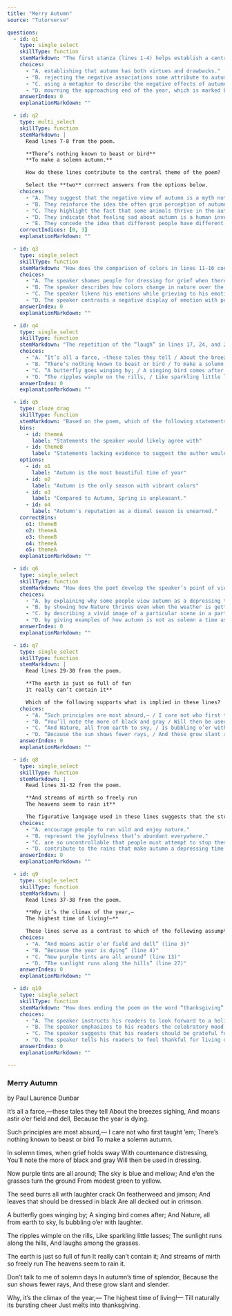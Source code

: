 ```yaml
---
title: "Merry Autumn"
source: "Tutorverse"

questions:
  - id: q1
    type: single_select
    skillType: function
    stemMarkdown: "The first stanza (lines 1-4) helps establish a central idea of the poem by"
    choices:
      - "A. establishing that autumn has both virtues and drawbacks."
      - "B. rejecting the negative associations some attribute to autumn."
      - "C. using a metaphor to describe the negative effects of autumn on nature."
      - "D. mourning the approaching end of the year, which is marked by autumn."
    answerIndex: 0
    explanationMarkdown: ""

  - id: q2
    type: multi_select
    skillType: function
    stemMarkdown: |
      Read lines 7-8 from the poem.

      **There’s nothing known to beast or bird**
      **To make a solemn autumn.**

      How do these lines contribute to the central theme of the poem?

      Select the **two** corrrect answers from the options below.
    choices:
      - "A. They suggest that the negative view of autumn is a myth not believed by many animals."
      - "B. They reinforce the idea the often grim perception of autumn does not have rooting in the natural qualities of the season."
      - "C. They highlight the fact that some animals thrive in the autumn, while others thrive in the summer."
      - "D. They indicate that feeling sad about autumn is a human invention, not one shared by other animals."
      - "E. They concede the idea that different people have different opinions about the seasons."
    correctIndices: [0, 3]
    explanationMarkdown: ""

  - id: q3
    type: single_select
    skillType: function
    stemMarkdown: "How does the comparison of colors in lines 11-16 contribute to the meaning of the poem?"
    choices:
      - "A. The speaker shames people for dressing for grief when there is beauty all around them."
      - "B. The speaker describes how colors change in nature over the course of a year."
      - "C. The speaker likens his emotions while grieving to his emotions during autumn."
      - "D. The speaker contrasts a negative display of emotion with positive displays of nature."
    answerIndex: 0
    explanationMarkdown: ""

  - id: q4
    type: single_select
    skillType: function
    stemMarkdown: "The repetition of the “laugh” in lines 17, 24, and 28 responds to which of the following lines?"
    choices:
      - "A. “It’s all a farce, —these tales they tell / About the breezes sighing” (lines 1-2)"
      - "B. “There’s nothing known to beast or bird / To make a solemn autumn” (lines 7-8)"
      - "C. “A butterfly goes winging by; / A singing bird comes after;” (lines 21-22)"
      - "D. “The ripples wimple on the rills, / Like sparkling little lasses” (lines 24-25)"
    answerIndex: 0
    explanationMarkdown: ""

  - id: q5
    type: cloze_drag
    skillType: function
    stemMarkdown: "Based on the poem, which of the following statements would the author likely agree with, and which lack sufficient evidence in the poem to determine whether or not the author would agree with them? Drag each answer into the corresponding boxes below."
    bins:
      - id: themeA
        label: "Statements the speaker would likely agree with"
      - id: themeB
        label: "Statements lacking evidence to suggest the author would agree with them"
    options:
      - id: o1
        label: "Autumn is the most beautiful time of year"
      - id: o2
        label: "Autumn is the only season with vibrant colors"
      - id: o3
        label: "Compared to Autumn, Spring is unpleasant."
      - id: o4
        label: "Autumn's reputation as a dismal season is unearned."
    correctBins:
      o1: themeB
      o2: themeA
      o3: themeB
      o4: themeA
      o5: themeA
    explanationMarkdown: ""

  - id: q6
    type: single_select
    skillType: function
    stemMarkdown: "How does the poet develop the speaker’s point of view in the sixth stanza (lines 21-24)?"
    choices:
      - "A. by explaining why some people view autumn as a depressing time"
      - "B. by showing how Nature thrives even when the weather is getting colder"
      - "C. by describing a vivid image of a particular scene in a particular place"
      - "D. by giving examples of how autumn is not as solemn a time as some think"
    answerIndex: 0
    explanationMarkdown: ""

  - id: q7
    type: single_select
    skillType: function
    stemMarkdown: |
      Read lines 29-30 from the poem.

      **The earth is just so full of fun
      It really can’t contain it**

      Which of the following supports what is implied in these lines?
    choices:
      - "A. “Such principles are most absurd,— / I care not who first taught ‘em” (lines 5-6)"
      - "B. “You’ll note the more of black and gray / Will then be used in dressing.” (lines 11-12)"
      - "C. “And Nature, all from earth to sky, / Is bubbling o’er with laughter” (lines 23-24)"
      - "D. “Because the sun shows fewer rays, / And these grow slant and slender” (lines 35-36)"
    answerIndex: 0
    explanationMarkdown: ""

  - id: q8
    type: single_select
    skillType: function
    stemMarkdown: |
      Read lines 31-32 from the poem.

      **And streams of mirth so freely run
      The heavens seem to rain it**

      The figurative language used in these lines suggests that the streams
    choices:
      - "A. encourage people to run wild and enjoy nature."
      - "B. represent the joyfulness that’s abundant everywhere."
      - "C. are so uncontrollable that people must attempt to stop them."
      - "D. contribute to the rains that make autumn a depressing time."
    answerIndex: 0
    explanationMarkdown: ""

  - id: q9
    type: single_select
    skillType: function
    stemMarkdown: |
      Read lines 37-38 from the poem.

      **Why it’s the climax of the year,—
      The highest time of living!—**

      These lines serve as a contrast to which of the following assumptions made about autumn?
    choices:
      - "A. “And moans astir o’er field and dell” (line 3)"
      - "B. “Because the year is dying” (line 4)"
      - "C. “Now purple tints are all around” (line 13)"
      - "D. “The sunlight runs along the hills” (line 27)"
    answerIndex: 0
    explanationMarkdown: ""

  - id: q10
    type: single_select
    skillType: function
    stemMarkdown: "How does ending the poem on the word “thanksgiving” (line 40) affect the meaning of the poem?"
    choices:
      - "A. The speaker instructs his readers to look forward to a holiday."
      - "B. The speaker emphasizes to his readers the celebratory mood of all things in nature."
      - "C. The speaker suggests that his readers should be grateful for all the joy autumn brings."
      - "D. The speaker tells his readers to feel thankful for living despite the decay that occurs during autumn."
    answerIndex: 0
    explanationMarkdown: ""

---
```


### Merry Autumn

by Paul Laurence Dunbar

It’s all a farce,—these tales they tell
About the breezes sighing,
And moans astir o’er field and dell,
Because the year is dying.

Such principles are most absurd,—
I care not who first taught ’em;
There’s nothing known to beast or bird
To make a solemn autumn.
 

In solemn times, when grief holds sway
With countenance distressing,
You’ll note the more of black and gray
Will then be used in dressing.
 

Now purple tints are all around;
The sky is blue and mellow;
And e’en the grasses turn the ground
From modest green to yellow.
 

The seed burrs all with laughter crack
On featherweed and jimson;
And leaves that should be dressed in black
Are all decked out in crimson.
 

A butterfly goes winging by;
A singing bird comes after;
And Nature, all from earth to sky,
Is bubbling o’er with laughter.
 

The ripples wimple on the rills,
Like sparkling little lasses;
The sunlight runs along the hills,
And laughs among the grasses.
 

The earth is just so full of fun
It really can’t contain it;
And streams of mirth so freely run
The heavens seem to rain it.
 

Don’t talk to me of solemn days
In autumn’s time of splendor,
Because the sun shows fewer rays,
And these grow slant and slender.
 

Why, it’s the climax of the year,—
The highest time of living!—
Till naturally its bursting cheer
Just melts into thanksgiving.